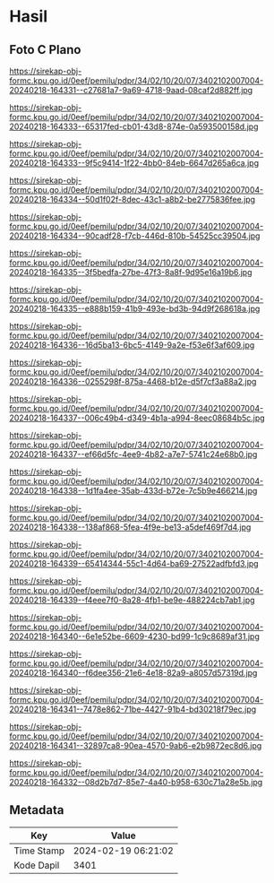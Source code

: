 # Hasil

## Foto C Plano

https://sirekap-obj-formc.kpu.go.id/0eef/pemilu/pdpr/34/02/10/20/07/3402102007004-20240218-164331--c27681a7-9a69-4718-9aad-08caf2d882ff.jpg

https://sirekap-obj-formc.kpu.go.id/0eef/pemilu/pdpr/34/02/10/20/07/3402102007004-20240218-164333--65317fed-cb01-43d8-874e-0a593500158d.jpg

https://sirekap-obj-formc.kpu.go.id/0eef/pemilu/pdpr/34/02/10/20/07/3402102007004-20240218-164333--9f5c9414-1f22-4bb0-84eb-6647d265a6ca.jpg

https://sirekap-obj-formc.kpu.go.id/0eef/pemilu/pdpr/34/02/10/20/07/3402102007004-20240218-164334--50d1f02f-8dec-43c1-a8b2-be2775836fee.jpg

https://sirekap-obj-formc.kpu.go.id/0eef/pemilu/pdpr/34/02/10/20/07/3402102007004-20240218-164334--90cadf28-f7cb-446d-810b-54525cc39504.jpg

https://sirekap-obj-formc.kpu.go.id/0eef/pemilu/pdpr/34/02/10/20/07/3402102007004-20240218-164335--3f5bedfa-27be-47f3-8a8f-9d95e16a19b6.jpg

https://sirekap-obj-formc.kpu.go.id/0eef/pemilu/pdpr/34/02/10/20/07/3402102007004-20240218-164335--e888b159-41b9-493e-bd3b-94d9f268618a.jpg

https://sirekap-obj-formc.kpu.go.id/0eef/pemilu/pdpr/34/02/10/20/07/3402102007004-20240218-164336--16d5ba13-6bc5-4149-9a2e-f53e6f3af609.jpg

https://sirekap-obj-formc.kpu.go.id/0eef/pemilu/pdpr/34/02/10/20/07/3402102007004-20240218-164336--0255298f-875a-4468-b12e-d5f7cf3a88a2.jpg

https://sirekap-obj-formc.kpu.go.id/0eef/pemilu/pdpr/34/02/10/20/07/3402102007004-20240218-164337--006c49b4-d349-4b1a-a994-8eec08684b5c.jpg

https://sirekap-obj-formc.kpu.go.id/0eef/pemilu/pdpr/34/02/10/20/07/3402102007004-20240218-164337--ef66d5fc-4ee9-4b82-a7e7-5741c24e68b0.jpg

https://sirekap-obj-formc.kpu.go.id/0eef/pemilu/pdpr/34/02/10/20/07/3402102007004-20240218-164338--1d1fa4ee-35ab-433d-b72e-7c5b9e466214.jpg

https://sirekap-obj-formc.kpu.go.id/0eef/pemilu/pdpr/34/02/10/20/07/3402102007004-20240218-164338--138af868-5fea-4f9e-be13-a5def469f7d4.jpg

https://sirekap-obj-formc.kpu.go.id/0eef/pemilu/pdpr/34/02/10/20/07/3402102007004-20240218-164339--65414344-55c1-4d64-ba69-27522adfbfd3.jpg

https://sirekap-obj-formc.kpu.go.id/0eef/pemilu/pdpr/34/02/10/20/07/3402102007004-20240218-164339--f4eee7f0-8a28-4fb1-be9e-488224cb7ab1.jpg

https://sirekap-obj-formc.kpu.go.id/0eef/pemilu/pdpr/34/02/10/20/07/3402102007004-20240218-164340--6e1e52be-6609-4230-bd99-1c9c8689af31.jpg

https://sirekap-obj-formc.kpu.go.id/0eef/pemilu/pdpr/34/02/10/20/07/3402102007004-20240218-164340--f6dee356-21e6-4e18-82a9-a8057d57319d.jpg

https://sirekap-obj-formc.kpu.go.id/0eef/pemilu/pdpr/34/02/10/20/07/3402102007004-20240218-164341--7478e862-71be-4427-91b4-bd30218f79ec.jpg

https://sirekap-obj-formc.kpu.go.id/0eef/pemilu/pdpr/34/02/10/20/07/3402102007004-20240218-164341--32897ca8-90ea-4570-9ab6-e2b9872ec8d6.jpg

https://sirekap-obj-formc.kpu.go.id/0eef/pemilu/pdpr/34/02/10/20/07/3402102007004-20240218-164332--08d2b7d7-85e7-4a40-b958-630c71a28e5b.jpg


## Metadata

| Key        | Value               |
| ---------- | ------------------- |
| Time Stamp | 2024-02-19 06:21:02 |
| Kode Dapil | 3401                |



